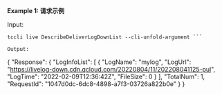 **Example 1: 请求示例**



Input: 

```
tccli live DescribeDeliverLogDownList --cli-unfold-argument ```

Output: 
```
{
    "Response": {
        "LogInfoList": [
            {
                "LogName": "mylog",
                "LogUrl": "https://livelog-down.cdn.qcloud.com/20220804/11/202208041125-pul",
                "LogTime": "2022-02-09T12:36:42Z",
                "FileSize": 0
            }
        ],
        "TotalNum": 1,
        "RequestId": "1047d0dc-6dc8-4898-a7f3-03726a822b0e"
    }
}
```


